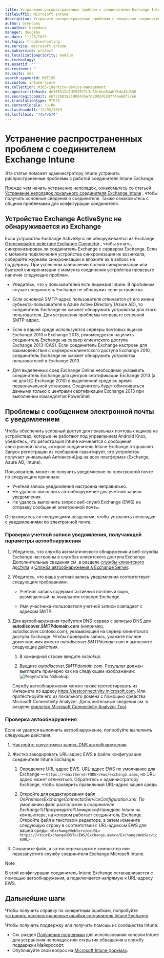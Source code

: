 ```yaml
---
title: Устранение распространенных проблем с соединителем Exchange Intune
titleSuffix: Microsoft Intune
description: Устраните распространенные проблемы с локальным соединителем Microsoft Intune Exchange и устраните их.
author: brenduns
ms.author: brenduns
manager: dougeby
ms.date: 11/26/2019
ms.topic: troubleshooting
ms.service: microsoft-intune
ms.subservice: protect
ms.localizationpriority: medium
ms.technology: ''
ms.assetid: ''
ms.reviewer: ''
ms.suite: ems
search.appverid: MET150
ms.custom: intune-azure
ms.collection: M365-identity-device-management
ms.openlocfilehash: de365312a7d293527c3c83fbbd84ab55de41d530
ms.sourcegitcommit: ebf72b038219904d6e7d20024b107f4aa68f57e6
ms.translationtype: MTE75
ms.contentlocale: ru-RU
ms.lasthandoff: 12/05/2019
ms.locfileid: "74547674"
---
```

# <a name="resolve-common-problems-with-the-intune-exchange-connector"></a>Устранение распространенных проблем с соединителем Exchange Intune
 
Эта статья поможет администратору Intune устранить распространенные проблемы с работой соединителя Intune Exchange.

Прежде чем начать устранение неполадок, ознакомьтесь со статьей [Устранение неполадок локального соединителя Exchange Intune](troubleshoot-exchange-connector.md) , чтобы получить основные сведения о соединителе. Также ознакомьтесь с общими проблемами для конфигурации соединителя.

## <a name="an-exchange-activesync-device-isnt-discovered-from-exchange"></a>Устройство Exchange ActiveSync не обнаруживается из Exchange

Если устройство Exchange ActiveSync не обнаруживается из Exchange, [Отслеживайте действие Exchange Connector](exchange-connector-install.md#on-premises-intune-exchange-connector-high-availability-support) , чтобы узнать, синхронизирован ли соединитель Exchange с сервером Exchange. Если с момента подключения устройства синхронизация не возникала, собирайте журналы синхронизации и вложите их в запрос на поддержку. При успешном завершении полной синхронизации или быстрой синхронизации с момента соединения устройства проверьте наличие следующих проблем.

- Убедитесь, что у пользователей есть лицензия Intune. В противном случае соединитель Exchange не обнаружит свои устройства.

- Если основной SMTP-адрес пользователя отличается от его имени субъекта-пользователя в Azure Active Directory (Azure AD), то соединитель Exchange не сможет обнаружить устройства для этого пользователя. Для устранения проблемы исправьте основной SMTP-адрес.

- Если в вашей среде используются серверы почтовых ящиков Exchange 2010 и Exchange 2013, рекомендуется нацелить соединитель Exchange на сервер клиентского доступа Exchange 2013 (CAS). Если соединитель Exchange настроен для взаимодействия с сервером клиентского доступа Exchange 2010, соединитель Exchange не сможет обнаружить устройства пользователей в Exchange 2013.

- Для выделенных сред Exchange Online необходимо указывать соединитель Exchange для центров сертификации Exchange 2013 (а не для ЦС Exchange 2010) в выделенной среде во время первоначальной установки. Соединитель будет обмениваться данными только с центрами сертификации Exchange 2013 при выполнении командлетов PowerShell.

## <a name="problems-with-the-notification-email-message"></a>Проблемы с сообщением электронной почты с уведомлением

Чтобы обеспечить условный доступ для локальных почтовых ящиков на устройствах, которые не работают под управлением Android Knox, убедитесь, что регистрация Intune начинается с сообщения электронной почты, которое соединитель Intune Exchange отправляет. Запуск регистрации из сообщения гарантирует, что устройство получает уникальный АктивесинЦид на всех платформах (Exchange, Azure AD, Intune).

Пользователь может не получить уведомление по электронной почте по следующим причинам:

- Учетная запись уведомления настроена неправильно.
- Не удалось выполнить автообнаружение для учетной записи уведомления.
- Не удалось выполнить запрос веб-служб Exchange (EWS) на отправку сообщения электронной почты.

Ознакомьтесь со следующими разделами, чтобы устранить неполадки с уведомлениями по электронной почте.

### <a name="check-the-notification-account-that-retrieves-autodiscover-settings"></a>Проверка учетной записи уведомления, получающей параметры автообнаружения

1. Убедитесь, что служба автоматического обнаружения и веб-службы Exchange настроены в службах клиентского доступа Exchange. Дополнительные сведения см. в разделе [службы клиентского доступа](https://docs.microsoft.com/Exchange/architecture/client-access/client-access) и [Служба автообнаружения в Exchange Server](https://docs.microsoft.com/Exchange/architecture/client-access/autodiscover?view=exchserver-2019).

2. Убедитесь, что ваша учетная запись уведомления соответствует следующим требованиям.

   - Учетная запись содержит активный почтовый ящик, размещенный на локальном сервере Exchange.

   - Имя участника-пользователя учетной записи совпадает с адресом SMTP.

3. Для автообнаружения требуется DNS-сервер с записью DNS для **autodiscover.SMTPdomain.com** (например, autodiscover.contoso.com), указывающей на сервер клиентского доступа Exchange. Чтобы проверить запись, укажите полное доменное имя вместо *autodiscover.SMTPdomain.com* и выполните следующие действия.

   1. В командной строке введите *nslookup*.

   2. Введите *autodiscover.SMTPdomain.com*. Результат должен выглядеть примерно как на следующем изображении: ![Результаты Nslookup](./media/troubleshoot-exchange-connector-common-problems/nslookup-results.png
      )

   Службу автообнаружения можно также протестировать из Интернета по адресу https://testconnectivity.microsoft.com. Или протестируйте его из локального домена с помощью средства Microsoft Connectivity Analyzer. Дополнительные сведения см. в разделе [средство Microsoft Connectivity Analyzer Tool](https://docs.microsoft.com/previous-versions/office/exchange-remote-connectivity/jj851141(v=exchg.80)).


### <a name="check-autodiscovery"></a>Проверка автообнаружения

Если не удается выполнить автообнаружение, попробуйте выполнить следующие действия.

1. [Настройте допустимую запись DNS автообнаружения](https://docs.microsoft.com/previous-versions/exchange-server/exchange-150/mt473798(v=exchg.150)).

2. Жестко закодировать URL-адрес EWS в файле конфигурации соединителя Intune Exchange:

   1. Определите URL-адрес EWS. URL-адрес EWS по умолчанию для Exchange — `https://<mailServerFQDN>/ews/exchange.asmx`, но URL-адрес может отличаться. Обратитесь к администратору Exchange, чтобы проверить правильный URL-адрес вашей среды.

   2. Откройте для редактирования файл *OnPremisesExchangeConnectorServiceConfiguration.xml*. По умолчанию файл расположен в *соединителе Exchange%Програмдата%\микрософт\виндовс Intune* на компьютере, на котором работает соединитель Exchange. Откройте файл в текстовом редакторе, а затем измените следующую строку в соответствии с URL-адресом EWS для вашей среды: `<ExchangeWebServiceURL> https://<YourExchangeHOST>/EWS/Exchange.asmx</ExchangeWebServiceURL>`

3. Сохраните файл, а затем перезагрузите компьютер или перезапустите службу соединителя Exchange Microsoft Intune.

>[!NOTE]
> В этой конфигурации соединитель Intune Exchange останавливается с помощью автообнаружения, а подключается напрямую к URL-адресу EWS.

## <a name="next-steps"></a>Дальнейшие шаги

Чтобы получить справку по конкретным ошибкам, попробуйте [устранить распространенные ошибки соединителя Intune Exchange](troubleshoot-exchange-connector-common-errors.md).

Чтобы получить поддержку или получить помощь из сообщества Intune:

- См. раздел [Получение поддержки](../fundamentals/get-support.md) для использования консоли Intune для устранения неполадок или открытия обращения в службу поддержки Майкрософт.
- Опубликуйте свой вопрос на [Microsoft Intune форумах](https://social.technet.microsoft.com/Forums/home?forum=microsoftintuneprod).